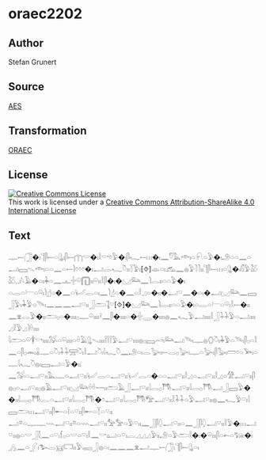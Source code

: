 # oraec2202

## Author

Stefan Grunert

## Source

[AES](https://github.com/simondschweitzer/aes)

## Transformation

[ORAEC](https://oraec.github.io/)

## License

<a rel="license" href="http://creativecommons.org/licenses/by-sa/4.0/"><img alt="Creative Commons License" style="border-width:0" src="https://i.creativecommons.org/l/by-sa/4.0/88x31.png" /></a><br />This work is licensed under a <a rel="license" href="http://creativecommons.org/licenses/by-sa/4.0/">Creative Commons Attribution-ShareAlike 4.0 International License</a>

## Text

𓊃𓍿𓃂�𓏤𓊹𓋴𓍿𓏏𓊮𓏤𓋴𓍿𓉲𓎟�𓏤𓎛𓎡𓏌𓅱�𓏤𓋴𓆑𓍿𓏥�𓏤𓈖𓎸𓅓𓎣𓏤𓏏𓍯𓏏𓅱�𓏤𓄂𓏏𓏏𓈖𓏏𓂝𓈙𓇫𓎣𓏤𓏏𓏏𓈖𓏏𓍿𓌙𓏌𓏌𓏌�𓏤𓂝𓂋𓆑𓎤𓏤𓏤𓇅𓅱𓏤[⯑]𓁼𓏏𓏤𓃹𓈖𓐍𓅱𓍘𓍘𓏤𓏤𓊹𓋴𓍿𓏥𓏏𓊮�𓏤𓏁𓅱𓅷𓅷𓈒𓈒𓏤𓆩𓄿�𓏏𓏤𓇓𓏏𓈖𓊵𓏶𓏖𓉧𓏤𓏤𓏖𓏤𓏤𓎛𓋴�𓏤�𓈋𓃛𓈖𓌙𓂋𓏤𓏤𓏏𓏏𓅱�𓏤<br>
𓏏𓂋𓏏𓍕𓏏𓏖𓏤𓌙𓊨𓏏�𓈖𓏏𓂦𓂋𓏏𓏤𓈖𓌙𓊨𓏏�𓈖𓏏𓎛𓈎𓏏�𓏤𓏤�𓂝𓎺𓈖�𓏏𓏤�𓂝𓈋𓃛𓈖𓈙𓃀𓅱𓏤𓇓𓅱𓏏𓄯𓏤𓈖𓈖𓈖𓂝𓎺𓏤𓏤𓃀𓂧𓊺𓎺[⯑]�𓈋𓃛𓈖𓌙𓂋𓏤𓏤𓏏𓏏𓅱�𓏤𓏏𓂋𓏏𓍕𓏏𓏖𓏤𓎛𓍿�𓏤𓏤𓈖𓁷𓂋𓅱�𓏤𓏤𓂧𓊪𓏏�𓏤𓏤𓏤𓏤𓊪𓊃𓏖𓏤𓏤𓏤𓏤𓍲𓈖𓋴�𓏤𓏤𓏤𓏤𓏏�𓏶𓇾�𓏤𓏤𓏤𓏤𓐍𓈖𓆑𓅱𓂝𓏤𓏤𓏤𓏤𓎛𓃀𓇑𓇑𓅱𓏏𓂝𓏤𓏤𓏤𓏤𓈎𓎛𓅱𓈎𓌙𓏐𓏤𓏤𓏤𓏤<br>
𓇋𓂧𓏏𓏖𓇉𓎡𓏤𓏤𓏤𓏤𓅮𓏏𓏖𓏤𓏤𓏤𓏤𓏏𓏐𓄿𓊮𓇫𓏤𓏤𓏤𓏤𓌉𓌉𓌉𓅱𓂝𓎺𓏤𓏤𓏤𓏤𓐍𓊪𓈙𓄗𓏤𓃛𓂝𓄯𓏤𓊃𓐍𓂘𓎤𓏤𓇓𓅱𓏏𓄯𓏤𓋴𓊪𓏏𓎛𓈖𓏏𓋴𓊪𓂎𓏤𓏇𓊃𓏏𓎤𓏤𓇑𓇑𓈝𓎤𓏤𓎛𓂝𓎤𓏤𓇋𓆑𓎤𓈖𓄂𓏏𓏤𓂋𓅬𓏤𓍿𓂋𓊪𓅬𓏤𓊃𓏏𓅬𓏤𓋴𓅭𓏤𓏠𓏌𓏏𓅨𓏤𓏏𓊃𓇋𓆑𓎤𓐍𓏤𓈙𓂝𓏏𓅱�𓏤𓏤<br>
𓈖𓅮𓏏𓂝𓎺𓏤𓏤𓅓𓊃𓏏𓂝𓎺𓏤𓏤𓂦𓂋𓏏𓂝𓎺𓏤𓏤𓂦𓂋𓏏�𓏏𓏏𓂝𓎺𓏤𓏤𓎛𓈎𓏏𓂝𓎺𓏤𓏤𓎛𓈎𓏏𓀍𓂝𓎺𓏤𓏤𓋴𓐍𓊪𓏏𓂝𓎺𓏤𓏤𓊪𓐍𓄿𓂝𓎺𓏤𓏤𓈋𓃛𓏐𓏐𓌕𓏤𓏤𓂧𓄿𓃀𓂝𓎺𓏤𓏤𓇋𓂋𓊪𓇭𓂝𓎺𓏤𓏤𓇋𓂋𓊪𓇭𓂝𓃀𓈙𓅱��𓏤𓏤𓇋𓂋𓊪𓇭𓐛𓏏𓂝𓎺𓏤𓏤𓇋𓂋𓊪𓇭�𓏌𓂝𓎺𓏤𓏤𓇋𓂋𓊪𓇭𓅟𓂝𓎺𓏤𓏤𓎛𓇑𓇑𓏏𓅱𓂝𓎺𓏤𓏤𓐍𓈖𓆑𓅱𓎺𓏤𓇋𓈙𓂧𓏥𓂝𓎺𓏤𓏤𓋴𓄡𓏏𓌉𓏏𓎺𓏤𓏤𓋴𓄡𓏏𓇅𓏏𓎺𓏤𓏤<br>
𓂝𓎼𓏏𓊃𓊃𓇠𓂝𓎺𓏤𓏤𓎼𓏏𓇠𓂝𓎺𓏤𓏤𓅡𓅡𓏏𓅱𓎺𓏤𓏤𓈖𓃀𓋴𓆭𓂝𓎺𓏤𓏤𓏏𓈖𓃀𓋴𓆭𓂝𓎺𓏤𓏤𓎛𓅱�𓏥𓂝𓎺𓏤𓏤𓐍𓏏𓎟𓃀𓇜𓈖𓏏𓎺𓏤𓆴𓊪𓏏𓎟𓏏𓎺𓏤𓎛𓈖𓎡𓂠𓏏𓎺𓏤𓐛𓈎𓈎𓈎𓅱𓏤𓏤𓄂𓏏𓅱𓂧𓎛�𓏤�𓏖𓏤𓏤𓏤𓋴𓏏𓍉𓏏𓃒𓏤�𓏤𓂻𓈖𓏏𓂾𓏤𓅧𓂋𓄚𓉐𓏤𓏤𓅱𓈄𓃀𓐍𓏏𓏤𓈖𓈖𓈖𓁷𓂝𓊃𓍿𓃂𓏤𓊹𓋴𓍿𓊮𓏏𓏤<br>
